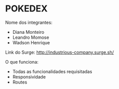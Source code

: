 # POKEDEX

Nome dos integrantes: 
- Diana Monteiro
- Leandro Momose
- Wadson Henrique

Link do Surge: http://industrious-company.surge.sh/

O que funciona:
- Todas as funcionalidades requisitadas
- Responsividade
- Routes 
